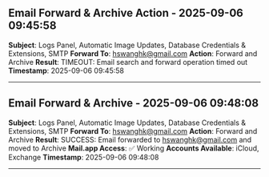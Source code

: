 
## Email Forward & Archive Action - 2025-09-06 09:45:58

**Subject**: Logs Panel, Automatic Image Updates, Database Credentials & Extensions, SMTP
**Forward To**: hswanghk@gmail.com
**Action**: Forward and Archive
**Result**: TIMEOUT: Email search and forward operation timed out
**Timestamp**: 2025-09-06 09:45:58

---


## Email Forward & Archive - 2025-09-06 09:48:08

**Subject**: Logs Panel, Automatic Image Updates, Database Credentials & Extensions, SMTP
**Forward To**: hswanghk@gmail.com
**Action**: Forward and Archive
**Result**: SUCCESS: Email forwarded to hswanghk@gmail.com and moved to Archive
**Mail.app Access**: ✅ Working
**Accounts Available**: iCloud, Exchange
**Timestamp**: 2025-09-06 09:48:08

---

